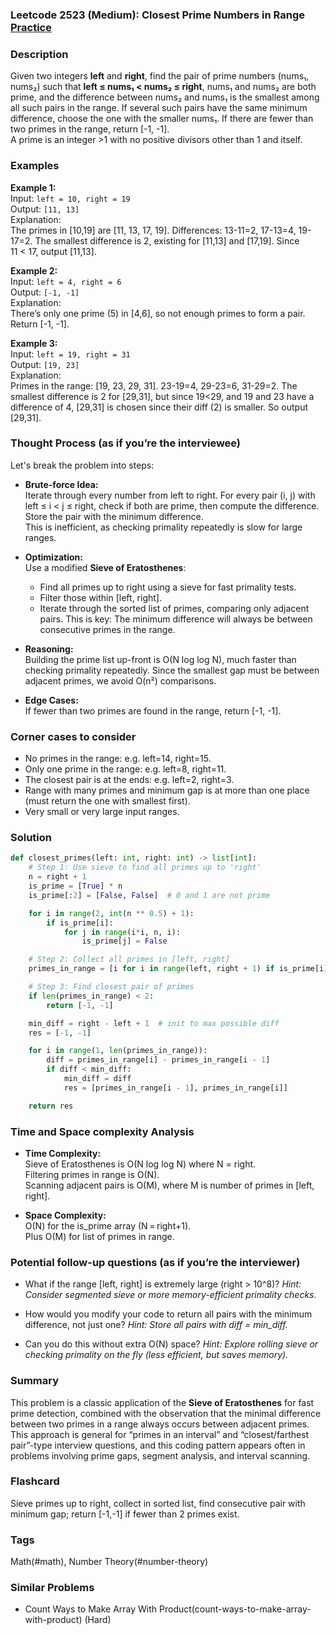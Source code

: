 ### Leetcode 2523 (Medium): Closest Prime Numbers in Range [Practice](https://leetcode.com/problems/closest-prime-numbers-in-range)

### Description  
Given two integers **left** and **right**, find the pair of prime numbers (nums₁, nums₂) such that **left ≤ nums₁ < nums₂ ≤ right**, nums₁ and nums₂ are both prime, and the difference between nums₂ and nums₁ is the smallest among all such pairs in the range. If several such pairs have the same minimum difference, choose the one with the smaller nums₁. If there are fewer than two primes in the range, return [-1, -1].  
A prime is an integer >1 with no positive divisors other than 1 and itself.

### Examples  

**Example 1:**  
Input: `left = 10, right = 19`  
Output: `[11, 13]`  
Explanation:  
The primes in [10,19] are [11, 13, 17, 19]. Differences: 13-11=2, 17-13=4, 19-17=2. The smallest difference is 2, existing for [11,13] and [17,19]. Since 11 < 17, output [11,13].

**Example 2:**  
Input: `left = 4, right = 6`  
Output: `[-1, -1]`  
Explanation:  
There’s only one prime (5) in [4,6], so not enough primes to form a pair. Return [-1, -1].

**Example 3:**  
Input: `left = 19, right = 31`  
Output: `[19, 23]`  
Explanation:  
Primes in the range: [19, 23, 29, 31]. 23-19=4, 29-23=6, 31-29=2. The smallest difference is 2 for [29,31], but since 19<29, and 19 and 23 have a difference of 4, [29,31] is chosen since their diff (2) is smaller. So output [29,31].

### Thought Process (as if you’re the interviewee)  
Let's break the problem into steps:

- **Brute-force Idea:**  
  Iterate through every number from left to right. For every pair (i, j) with left ≤ i < j ≤ right, check if both are prime, then compute the difference. Store the pair with the minimum difference.  
  This is inefficient, as checking primality repeatedly is slow for large ranges.

- **Optimization:**  
  Use a modified **Sieve of Eratosthenes**:
    - Find all primes up to right using a sieve for fast primality tests.
    - Filter those within [left, right].  
    - Iterate through the sorted list of primes, comparing only adjacent pairs. This is key: The minimum difference will always be between consecutive primes in the range.

- **Reasoning:**  
  Building the prime list up-front is O(N log log N), much faster than checking primality repeatedly. Since the smallest gap must be between adjacent primes, we avoid O(n²) comparisons.

- **Edge Cases:**  
  If fewer than two primes are found in the range, return [-1, -1].

### Corner cases to consider  
- No primes in the range: e.g. left=14, right=15.
- Only one prime in the range: e.g. left=8, right=11.
- The closest pair is at the ends: e.g. left=2, right=3.
- Range with many primes and minimum gap is at more than one place (must return the one with smallest first).
- Very small or very large input ranges.

### Solution

```python
def closest_primes(left: int, right: int) -> list[int]:
    # Step 1: Use sieve to find all primes up to 'right'
    n = right + 1
    is_prime = [True] * n
    is_prime[:2] = [False, False]  # 0 and 1 are not prime

    for i in range(2, int(n ** 0.5) + 1):
        if is_prime[i]:
            for j in range(i*i, n, i):
                is_prime[j] = False

    # Step 2: Collect all primes in [left, right]
    primes_in_range = [i for i in range(left, right + 1) if is_prime[i]]

    # Step 3: Find closest pair of primes
    if len(primes_in_range) < 2:
        return [-1, -1]

    min_diff = right - left + 1  # init to max possible diff
    res = [-1, -1]

    for i in range(1, len(primes_in_range)):
        diff = primes_in_range[i] - primes_in_range[i - 1]
        if diff < min_diff:
            min_diff = diff
            res = [primes_in_range[i - 1], primes_in_range[i]]

    return res
```

### Time and Space complexity Analysis  

- **Time Complexity:**  
  Sieve of Eratosthenes is O(N log log N) where N = right.  
  Filtering primes in range is O(N).  
  Scanning adjacent pairs is O(M), where M is number of primes in [left, right].

- **Space Complexity:**  
  O(N) for the is_prime array (N = right+1).  
  Plus O(M) for list of primes in range.

### Potential follow-up questions (as if you’re the interviewer)  

- What if the range [left, right] is extremely large (right > 10^8)?
  *Hint: Consider segmented sieve or more memory-efficient primality checks.*

- How would you modify your code to return all pairs with the minimum difference, not just one?
  *Hint: Store all pairs with diff = min_diff.*

- Can you do this without extra O(N) space?
  *Hint: Explore rolling sieve or checking primality on the fly (less efficient, but saves memory).*

### Summary
This problem is a classic application of the **Sieve of Eratosthenes** for fast prime detection, combined with the observation that the minimal difference between two primes in a range always occurs between adjacent primes. This approach is general for “primes in an interval” and “closest/farthest pair”-type interview questions, and this coding pattern appears often in problems involving prime gaps, segment analysis, and interval scanning.


### Flashcard
Sieve primes up to right, collect in sorted list, find consecutive pair with minimum gap; return [-1,-1] if fewer than 2 primes exist.

### Tags
Math(#math), Number Theory(#number-theory)

### Similar Problems
- Count Ways to Make Array With Product(count-ways-to-make-array-with-product) (Hard)